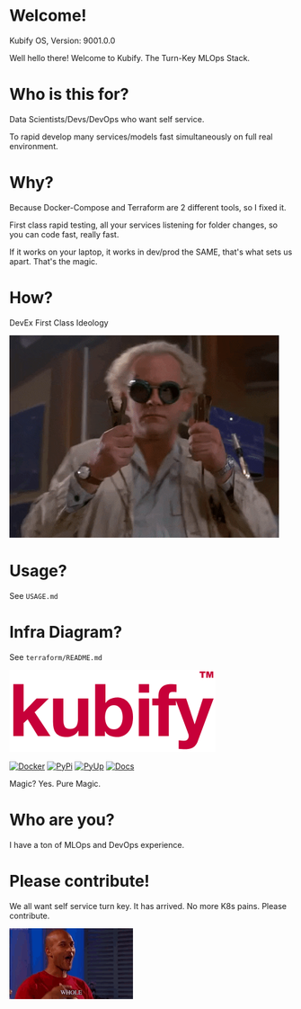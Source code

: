 # Welcome!

Kubify OS, Version: 9001.0.0

Well hello there! Welcome to Kubify. The Turn-Key MLOps Stack.

# Who is this for?

Data Scientists/Devs/DevOps who want self service.

To rapid develop many services/models fast simultaneously on full real environment.

# Why?

Because Docker-Compose and Terraform are 2 different tools, so I fixed it.

First class rapid testing, all your services listening for folder changes, so you can code fast, really fast. 

If it works on your laptop, it works in dev/prod the SAME, that's what sets us apart. That's the magic.

# How?

DevEx First Class Ideology

![FUTUREOFDEVOPS9000](./docs/img/README_md_imgs/the-future.gif)

# Usage?

See `USAGE.md`

# Infra Diagram?

See `terraform/README.md`

![LOGO](./docs/img/README_md_imgs/KUBIFY_BRAND_IDENTITY_1.png)

[![Docker](https://github.com/willyguggenheim/kubify/actions/workflows/docker-pypi-gitops-push.yml/badge.svg?branch=main)](https://github.com/willyguggenheim/kubify/actions/workflows/docker-pypi-gitops-push.yml) [![PyPi](https://img.shields.io/pypi/v/kubify.svg)](https://pypi.python.org/pypi/kubify) [![PyUp](https://pyup.io/repos/github/willyguggenheim/kubify/shield.svg)](https://pyup.io/repos/github/willyguggenheim/kubify/) [![Docs](https://readthedocs.org/projects/kubify/badge/?version=latest)](hhttps://kubify.readthedocs.io/en/latest/?version=latest)

Magic? Yes. Pure Magic.

# Who are you?

I have a ton of MLOps and DevOps experience.

# Please contribute!

We all want self service turn key. It has arrived. No more K8s pains. Please contribute.

![FUTUREOFDEVOPS9001](./docs/img/README_md_imgs/level-up.gif)